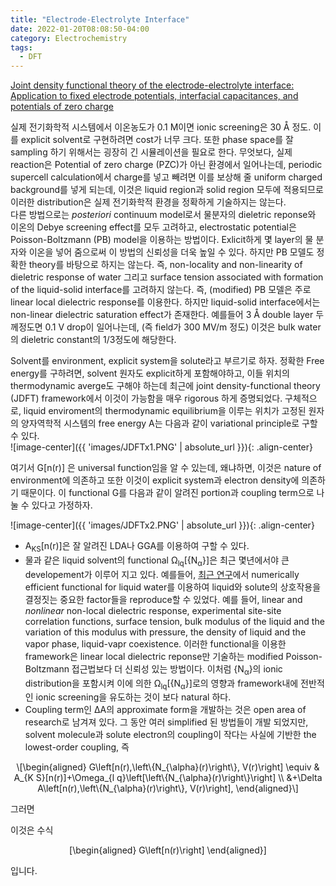 ```yaml
---
title: "Electrode-Electrolyte Interface"
date: 2022-01-20T08:08:50-04:00
category: Electrochemistry
tags:
  - DFT
---
```


[Joint density functional theory of the electrode-electrolyte interface: Application to fixed electrode
potentials, interfacial capacitances, and potentials of zero charge](https://journals.aps.org/prb/abstract/10.1103/PhysRevB.86.075140)  

실제 전기화학적 시스템에서 이온농도가 0.1 M이면 ionic screening은 30 Å 정도. 이를 explicit solvent로 구현하려면 cost가 너무 크다. 또한 phase space를 잘 sampling 하기 위해서는 굉장히 긴 시뮬레이션을 필요로 한다. 무엇보다, 실제 reaction은 Potential of zero charge (PZC)가 아닌 환경에서 일어나는데, periodic supercell calculation에서 charge를 넣고 빼려면 이를 보상해 줄 uniform charged background를 넣게 되는데, 이것은 liquid region과 solid region 모두에 적용되므로 이러한 distribution은 실제 전기화학적 환경을 정확하게 기술하지는 않는다.  
다른 방법으로는 <em>posteriori</em> continuum model로서 물분자의 dieletric reponse와 이온의 Debye screening effect를 모두 고려하고, electrostatic potential은 Poisson-Boltzmann (PB) model을 이용하는 방법이다. Exlicit하게 몇 layer의 물 분자와 이온을 넣어 줌으로써 이 방법의 신뢰성을 더욱 높일 수 있다. 하지만 PB 모델도 정확한 theory를 바탕으로 하지는 않는다. 즉, non-locality and non-linearity of dieletric response of water 그리고 surface tension associated with formation of the liquid-solid interface를 고려하지 않는다. 즉, (modified) PB 모델은 주로 linear local dielectric response를 이용한다. 하지만 liquid-solid interface에서는 non-linear dielectric saturation effect가 존재한다. 예를들어 3 Å double layer 두께정도면 0.1 V drop이 일어나는데, (즉 field가 300 MV/m 정도) 이것은 bulk water의 dieletric constant의 1/3정도에 해당한다.  



Solvent를 environment, explicit system을 solute라고 부르기로 하자. 정확한 Free energy를 구하려면, solvent 원자도 explicit하게 포함해야하고, 이들 위치의 thermodynamic averge도 구해야 하는데 최근에 joint density-functional theory (JDFT) framework에서 이것이 가능함을 매우 rigorous 하게 증명되었다. 구체적으로, liquid enviroment의 thermodynamic equilibrium을 이루는 위치가 고정된 원자의 양자역학적 시스템의 free energy A는 다음과 같이 variational principle로 구할 수 있다.  
![image-center]({{ 'images/JDFTx1.PNG' | absolute_url }}){: .align-center}  

여기서 G[n(r)] 은 universal function임을 알 수 있는데, 왜냐하면, 이것은 nature of environment에 의존하고 또한 이것이 explicit system과 electron density에 의존하기 때문이다. 이 functional G를 다음과 같이 알려진 portion과 coupling term으로 나눌 수 있다고 가정하자.  

![image-center]({{ 'images/JDFTx2.PNG' | absolute_url }}){: .align-center}  
* A<sub>KS</sub>[n(r)]은 잘 알려진 LDA나 GGA를 이용하여 구할 수 있다. 
* 물과 같은 liquid solvent의 functional Ω<sub>lq</sub>[{N<sub>α</sub>}]은 최근 몇년에서야 큰 developement가 이루어 지고 있다. 예를들어, [최근 연구](https://pubs.acs.org/doi/10.1021/jp9012224)에서 numerically efficient functional for liquid water를 이용하여 liquid와 solute의 상호작용을 결정짓는 중요한 factor들을 reproduce할 수 있었다. 예를 들어, linear and <em>nonlinear</em> non-local dielectric response, experimental site-site correlation functions, surface tension, bulk modulus of the liquid and the variation of this modulus with pressure, the density of liquid and the vapor phase, liquid-vapr coexistence. 이러한 functional을 이용한 framework은 linear local dielectric reponse만 기술하는 modified Poisson-Boltzmann 접근법보다 더 신뢰성 있는 방법이다. 이처럼 {N<sub>α</sub>}의 ionic distribution을 포함시켜 이에 의한 Ω<sub>lq</sub>[{N<sub>α</sub>}]로의 영향과 framework내에 전반적인 ionic screening을 유도하는 것이 보다 natural 하다.  
* Coupling term인 ΔA의 approximate form을 개발하는 것은 open area of research로 남겨져 있다. 그 동안 여러 simplified 된 방법들이 개발 되었지만, solvent molecule과 solute electron의 coupling이 작다는 사실에 기반한 the lowest-order coupling, 즉 


<p><span class="math display">\[\begin{aligned}
G\left[n(r),\left\{N_{\alpha}(r)\right\}, V(r)\right] \equiv &amp; A_{K
S}[n(r)]+\Omega_{l q}\left[\left\{N_{\alpha}(r)\right\}\right] \\
&amp;+\Delta A\left[n(r),\left\{N_{\alpha}(r)\right\}, V(r)\right],
\end{aligned}\]</span></p>

그러면 



이것은 수식 <p><span class="math display">\[\begin{aligned} G\left[n(r)\right] \end{aligned}\]</span></p> 입니다.  
